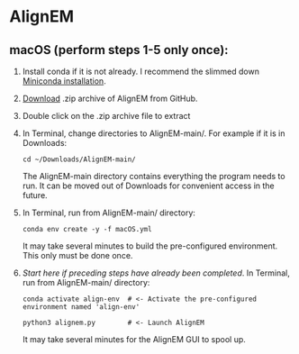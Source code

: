 # AlignEM

## macOS (perform steps 1-5 only once):
1. Install conda if it is not already. I recommend the slimmed down [Miniconda installation](https://www.anaconda.com/docs/getting-started/miniconda/install).
2. [Download](https://github.com/joelyancey/AlignEM/archive/refs/heads/main.zip) .zip archive of AlignEM from GitHub.
3. Double click on the .zip archive file to extract
4. In Terminal, change directories to AlignEM-main/. For example if it is in Downloads:
   
   `cd ~/Downloads/AlignEM-main/`
   
   The AlignEM-main directory contains everything the program needs to run. It can be moved out of Downloads for convenient access in the future.
6. In Terminal, run from AlignEM-main/ directory:
   
   `conda env create -y -f macOS.yml`
   
   It may take several minutes to build the pre-configured environment. This only must be done once. 
7. *Start here if preceding steps have already been completed*. In Terminal, run from AlignEM-main/ directory:

   `conda activate align-env  # <- Activate the pre-configured environment named 'align-env'`
   
   `python3 alignem.py        # <- Launch AlignEM`
   
   It may take several minutes for the AlignEM GUI to spool up.
